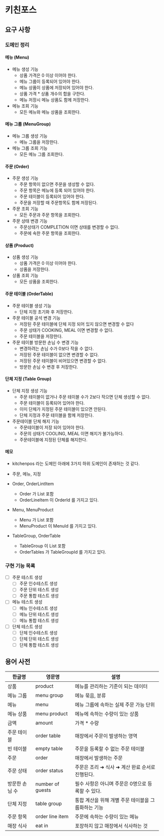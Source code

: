 # 키친포스

## 요구 사항

### 도메인 정리

#### 메뉴 (Menu) 

- 메뉴 생성 기능
  - 상품 가격은 0 이상 이어야 한다.
  - 메뉴 그룹이 등록되어 있어야 한다.
  - 메뉴 상품이 상품에 저장되어 있어야 한다.
  - 상품 가격 * 상품 개수의 합을 구한다.
  - 메뉴 저장시 메뉴 상품도 함께 저장한다.
- 메뉴 조회 기능
  - 모든 메뉴와 메뉴 상품을 조회한다.

#### 메뉴 그룹 (MenuGroup)

- 메뉴 그룹 생성 기능
  - 메뉴 그룹을 저장한다.
- 메뉴 그룹 조회 기능
  - 모든 메뉴 그룹 조회한다.

#### 주문 (Order)

- 주문 생성 기능
  - 주문 항목이 없으면 주문을 생성할 수 없다.
  - 주문 항목은 메뉴에 등록 되어 있어야 한다.
  - 주문 테이블이 등록되어 있어야 한다.
  - 주문을 저장할 때 주문항목도 함께 저장된다.
- 주문 조회 기능
  - 모든 주문과 주문 항목을 조회한다.
- 주문 상태 변경 기능
  - 주문상태가 COMPLETION 이면 상태를 변경할 수 없다.
  - 주문에 속한 주문 항목을 조회한다.


#### 상품 (Product)

- 상품 생성 기능
  - 상품 가격은 0 이상 이어야 한다.
  - 상품을 저장한다.
- 상품 조회 기능
  - 모든 상품을 조회한다.

#### 주문 테이블 (OrderTable)

- 주문 테이블 생성 기능
  - 단체 지정 초기화 후 저장한다.
- 주문 테이블 공석 변경 기능
  - 저장된 주문 테이블에 단체 지정 되어 있지 않으면 변경할 수 없다
  - 주문 상태가 COOKING, MEAL 이면 변경할 수 없다.
  - 주문 테이블을 저장한다.
- 주문 테이블 방문한 손님 수 변경 기능
  - 변경하려는 손님 수가 0보다 작을 수 없다.
  - 저장된 주문 테이블이 없으면 변경할 수 없다.
  - 저장된 주문 테이블이 비어있으면 변경할 수 없다.
  - 방문한 손님 수 변경 후 저장한다.

#### 단체 지정 (Table Group)

- 단체 지정 생성 기능
  - 주문 테이블이 없거나 주문 테이블 수가 2보다 작으면 단체 생성할 수 없다.
  - 주문 테이블이 등록되어 있어야 한다.
  - 이미 단체가 지정된 주문 테이블이 있으면 안된다.
  - 단체 지정과 주문 테이블을 함께 저장한다.
- 주문테이블 단체 해지 기능 
  - 주문테이블이 저장 되어 있어야 한다.
  - 주문의 상태가 COOLING, MEAL 이면 해지가 불가능하다.
  - 주문테이블에 지정된 단체를 해지한다.

#### 메모

- kitchenpos 라는 도메인 아래에 3가지 하위 도메인이 존재하는 것 같다.
- 주문, 메뉴, 지정

- Order, OrderLintItem
  - Order 가 List<OrderLIneItem> 포함
  - OrderLineItem 이 OrderId 를 가지고 있다.
- Menu, MenuProduct
  - Menu 가 List<MenuProduct> 포함
  - MenuProduct 이 MenuId 를 가지고 있다.
- TableGroup, OrderTable
  - TableGroup 이 List<OrderTable> 포함
  - OrderTables 가 TableGroupId 를 가지고 있다.


### 구현 기능 목록

- [ ] 주문 테스트 생성
  - [ ] 주문 인수테스트 생성
  - [ ] 주문 단위 테스트 생성
  - [ ] 주문 통합 테스트 생성
- [ ] 메뉴 테스트 생성
  - [ ] 메뉴 인수테스트 생성
  - [ ] 메뉴 단위 테스트 생성
  - [ ] 메뉴 통합 테스트 생성
- [ ] 단체 테스트 생성
  - [ ] 단체 인수테스트 생성
  - [ ] 단체 단위 테스트 생성
  - [ ] 단체 통합 테스트 생성

## 용어 사전

| 한글명 | 영문명 | 설명 |
| --- | --- | --- |
| 상품 | product | 메뉴를 관리하는 기준이 되는 데이터 |
| 메뉴 그룹 | menu group | 메뉴 묶음, 분류 |
| 메뉴 | menu | 메뉴 그룹에 속하는 실제 주문 가능 단위 |
| 메뉴 상품 | menu product | 메뉴에 속하는 수량이 있는 상품 |
| 금액 | amount | 가격 * 수량 |
| 주문 테이블 | order table | 매장에서 주문이 발생하는 영역 |
| 빈 테이블 | empty table | 주문을 등록할 수 없는 주문 테이블 |
| 주문 | order | 매장에서 발생하는 주문 |
| 주문 상태 | order status | 주문은 조리 ➜ 식사 ➜ 계산 완료 순서로 진행된다. |
| 방문한 손님 수 | number of guests | 필수 사항은 아니며 주문은 0명으로 등록할 수 있다. |
| 단체 지정 | table group | 통합 계산을 위해 개별 주문 테이블을 그룹화하는 기능 |
| 주문 항목 | order line item | 주문에 속하는 수량이 있는 메뉴 |
| 매장 식사 | eat in | 포장하지 않고 매장에서 식사하는 것 |
